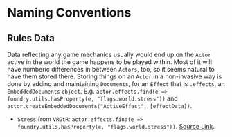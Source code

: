 # Naming Conventions

## Rules Data

Data reflecting any game mechanics usually would end up on the `Actor` active in the world the game happens to be played within. Most of it will have numberic differences in between `Actors`, too, so it seems natural to have them stored there. Storing things on an `Actor` in a non-invasive way is done by adding and maintaining `Documents`, for an `Effect` that is `.effects`, an `EmbeddedDocuments` `object`. E.g. `actor.effects.find(e => foundry.utils.hasProperty(e, "flags.world.stress"))` and `actor.createEmbeddedDocuments("ActiveEffect", [effectData])`.

+ `Stress` from `VRGtR`: `actor.effects.find(e => foundry.utils.hasProperty(e, "flags.world.stress"))`. [Source Link](https://github.com/itteerde/fvttconfig/blob/main/tools/macros/gm/stress.js).